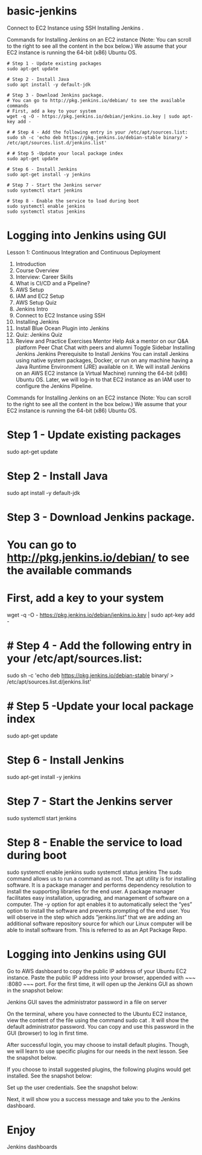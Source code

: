 # basic-jenkins
Connect to EC2 Instance using SSH
Installing Jenkins
.


Commands for Installing Jenkins on an EC2 instance
(Note: You can scroll to the right to see all the content in the box below.) We assume that your EC2 instance is running the 64-bit (x86) Ubuntu OS.
~~~
# Step 1 - Update existing packages
sudo apt-get update

# Step 2 - Install Java
sudo apt install -y default-jdk

# Step 3 - Download Jenkins package. 
# You can go to http://pkg.jenkins.io/debian/ to see the available commands
# First, add a key to your system
wget -q -O - https://pkg.jenkins.io/debian/jenkins.io.key | sudo apt-key add -

# # Step 4 - Add the following entry in your /etc/apt/sources.list:
sudo sh -c 'echo deb https://pkg.jenkins.io/debian-stable binary/ > /etc/apt/sources.list.d/jenkins.list'

# # Step 5 -Update your local package index
sudo apt-get update

# Step 6 - Install Jenkins
sudo apt-get install -y jenkins

# Step 7 - Start the Jenkins server
sudo systemctl start jenkins

# Step 8 - Enable the service to load during boot
sudo systemctl enable jenkins
sudo systemctl status jenkins
~~~
# Logging into Jenkins using GUI


Lesson 1:
Continuous Integration and Continuous Deployment
 1. Introduction
 2. Course Overview
 3. Interview: Career Skills
 4. What is CI/CD and a Pipeline?
 5. AWS Setup
 6. IAM and EC2 Setup
 7. AWS Setup Quiz
 8. Jenkins Intro
 9. Connect to EC2 Instance using SSH
 10. Installing Jenkins
 11. Install Blue Ocean Plugin into Jenkins
 12. Quiz: Jenkins Quiz
 13. Review and Practice Exercises
Mentor Help
Ask a mentor on our Q&A platform
Peer Chat
Chat with peers and alumni
Toggle Sidebar
Installing Jenkins
Jenkins
Prerequisite to Install Jenkins
You can install Jenkins using native system packages, Docker, or run on any machine having a Java Runtime Environment (JRE) available on it. We will install Jenkins on an AWS EC2 instance (a Virtual Machine) running the 64-bit (x86) Ubuntu OS. Later, we will log-in to that EC2 instance as an IAM user to configure the Jenkins Pipeline.


Commands for Installing Jenkins on an EC2 instance
(Note: You can scroll to the right to see all the content in the box below.) We assume that your EC2 instance is running the 64-bit (x86) Ubuntu OS.

# Step 1 - Update existing packages
sudo apt-get update

# Step 2 - Install Java
sudo apt install -y default-jdk

# Step 3 - Download Jenkins package. 
# You can go to http://pkg.jenkins.io/debian/ to see the available commands
# First, add a key to your system
wget -q -O - https://pkg.jenkins.io/debian/jenkins.io.key | sudo apt-key add -

# # Step 4 - Add the following entry in your /etc/apt/sources.list:
sudo sh -c 'echo deb https://pkg.jenkins.io/debian-stable binary/ > /etc/apt/sources.list.d/jenkins.list'

# # Step 5 -Update your local package index
sudo apt-get update

# Step 6 - Install Jenkins
sudo apt-get install -y jenkins

# Step 7 - Start the Jenkins server
sudo systemctl start jenkins

# Step 8 - Enable the service to load during boot
sudo systemctl enable jenkins
sudo systemctl status jenkins
The sudo command allows us to run a command as root. The apt utility is for installing software. It is a package manager and performs dependency resolution to install the supporting libraries for the end user. A package manager facilitates easy installation, upgrading, and management of software on a computer. The -y option for apt enables it to automatically select the “yes” option to install the software and prevents prompting of the end user. You will observe in the step which adds “jenkins.list” that we are adding an additional software repository source for which our Linux computer will be able to install software from. This is referred to as an Apt Package Repo.

# Logging into Jenkins using GUI
Go to AWS dashboard to copy the public IP address of your Ubuntu EC2 instance.
Paste the public IP address into your browser, appended with ~~~ :8080 ~~~ port. For the first time, it will open up the Jenkins GUI as shown in the snapshot below:

Jenkins GUI saves the administrator password in a file on server

On the terminal, where you have connected to the Ubuntu EC2 instance, view the content of the file using the command sudo cat <path copied in the previous step>. It will show the default administrator password. You can copy and use this password in the GUI (browser) to log in first time.

After successful login, you may choose to install default plugins. Though, we will learn to use specific plugins for our needs in the next lesson. See the snapshot below.


If you choose to install suggested plugins, the following plugins would get installed. See the snapshot below:

Set up the user credentials. See the snapshot below:

Next, it will show you a success message and take you to the Jenkins dashboard.

# Enjoy
Jenkins dashboards
